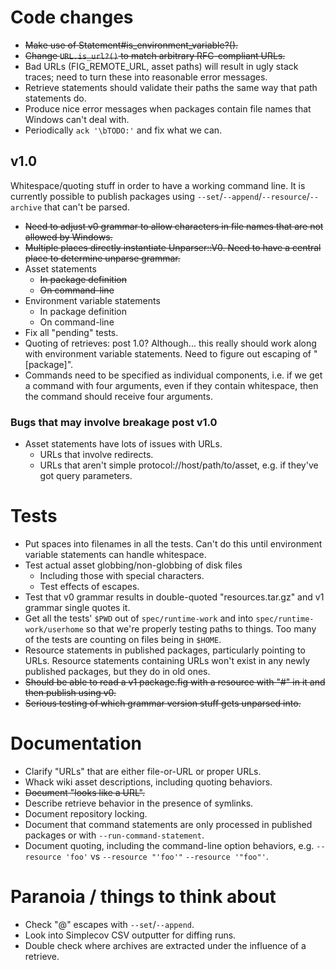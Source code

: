 # Code changes

* ~~Make use of Statement#is_environment_variable?().~~
* ~~Change `URL.is_url?()` to match arbitrary RFC-compliant URLs.~~
* Bad URLs (FIG_REMOTE_URL, asset paths) will result in ugly stack traces; need to turn these into reasonable error messages.
* Retrieve statements should validate their paths the same way that path statements do.
* Produce nice error messages when packages contain file names that Windows can't deal with.
* Periodically `ack '\bTODO:'` and fix what we can.

## v1.0

Whitespace/quoting stuff in order to have a working command line.  It is currently possible to publish packages using `--set`/`--append`/`--resource`/`--archive` that can't be parsed.

* ~~Need to adjust v0 grammar to allow characters in file names that are not allowed by Windows.~~
* ~~Multiple places directly instantiate Unparser::V0.  Need to have a central place to determine unparse grammar.~~
* Asset statements
    * ~~In package definition~~
    * ~~On command-line~~
* Environment variable statements
    * In package definition
    * On command-line
* Fix all "pending" tests.
* Quoting of retrieves: post 1.0? Although... this really should work along with environment variable statements.  Need to figure out escaping of "[package]".
* Commands need to be specified as individual components, i.e. if we get a command with four arguments, even if they contain whitespace, then the command should receive four arguments.

### Bugs that may involve breakage post v1.0

* Asset statements have lots of issues with URLs.
    * URLs that involve redirects.
    * URLs that aren't simple protocol://host/path/to/asset, e.g. if they've got query parameters.

# Tests

* Put spaces into filenames in all the tests.  Can't do this until environment variable statements can handle whitespace.
* Test actual asset globbing/non-globbing of disk files
    * Including those with special characters.
    * Test effects of escapes.
* Test that v0 grammar results in double-quoted "resources.tar.gz" and v1 grammar single quotes it.
* Get all the tests' `$PWD` out of `spec/runtime-work` and into `spec/runtime-work/userhome` so that we're properly testing paths to things.  Too many of the tests are counting on files being in `$HOME`.
* Resource statements in published packages, particularly pointing to URLs. Resource statements containing URLs won't exist in any newly published packages, but they do in old ones.
* ~~Should be able to read a v1 package.fig with a resource with "#" in it and then publish using v0.~~
* ~~Serious testing of which grammar version stuff gets unparsed into.~~

# Documentation

* Clarify "URLs" that are either file-or-URL or proper URLs.
* Whack wiki asset descriptions, including quoting behaviors.
* ~~Document "looks like a URL".~~
* Describe retrieve behavior in the presence of symlinks.
* Document repository locking.
* Document that command statements are only processed in published packages or with `--run-command-statement`.
* Document quoting, including the command-line option behaviors, e.g. `--resource 'foo'` vs `--resource "'foo'"` `--resource '"foo"'`.

# Paranoia / things to think about

* Check "@" escapes with `--set`/`--append`.
* Look into Simplecov CSV outputter for diffing runs.
* Double check where archives are extracted under the influence of a retrieve.
